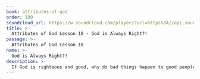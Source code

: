 ```yaml
---
book: attributes-of-god
order: 100
soundcloud_url: https://w.soundcloud.com/player/?url=https%3A//api.soundcloud.com/tracks/
title: >-
  Attributes of God Lesson 10 - God is Always Right?!
passage: >-
  Attributes of God Lesson 10
name: >-
  God is Always Right?!
description: >-
  If God is righteous and good, why do bad things happen to good people? Although that is a hard but not impossible question to answer, of these things we can be certain: Gods character is righteous; His conduct is righteous; His commands are righteous. In view of this, we affirm, God is always right.
---
```


